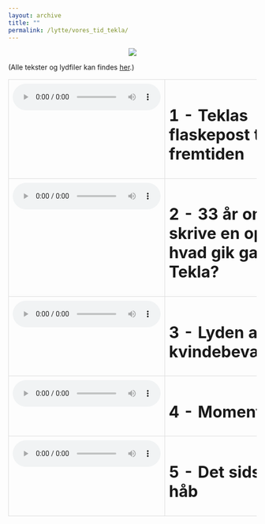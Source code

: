 ```yaml
---
layout: archive
title: ""
permalink: /lytte/vores_tid_tekla/
---
```


<p align="center"><img src="https://tongchen779.github.io/dansk/images/tid/tekla.jpg"/></p>

<style>
    table {
        border-collapse: collapse;
        width: 100%;
    }
    th, td {
        border: 1px solid #dddddd;
        padding: 8px;
        text-align: left;
    }
    /* Customize width for specific columns */
    th:nth-child(1), td:nth-child(1) {
        width: 20%; /* First column */
    }
    th:nth-child(2), td:nth-child(2) {
        width: 80%; /* Second column */
    }
</style>

(Alle tekster og lydfiler kan findes [her](https://natmus.dk/vorestid/podcast-tekla/).)
<table align="center" cellspacing="5" style="text-align: left" width="100%">
<tr>
<td style="vertical-align: top;"> <audio controls src="https://api.spreaker.com/v2/episodes/53108254/ondemand.mp3"></audio> </td>
<td><h1> 1 - Teklas flaskepost til fremtiden </h1></td>
<td><a href="https://natmus.dk/fileadmin/user_upload/Editor/natmus/Vores_Tid/Transskriptioner/TEKLA_EPISODE_1.pdf">text</a></td>
</tr>

<tr>
<td style="vertical-align: top;"> <audio controls src="https://api.spreaker.com/v2/episodes/53157817/ondemand.mp3"></audio> </td>
<td><h1> 2 - 33 år om at skrive en opera – hvad gik galt for Tekla? </h1></td>
<td><a href="https://natmus.dk/fileadmin/user_upload/Editor/natmus/Vores_Tid/Transskriptioner/TEKLA_EPISODE_2.pdf">text</a></td>
</tr>

<tr>
<td style="vertical-align: top;"> <audio controls src="https://api.spreaker.com/v2/episodes/53234700/ondemand.mp3"></audio> </td>
<td><h1> 3 - Lyden af en kvindebevægelse </h1></td>
<td><a href="https://natmus.dk/fileadmin/user_upload/Editor/natmus/Vores_Tid/Transskriptioner/TEKLA_EPISODE_3.pdf">text</a></td>
</tr>

<tr>
<td style="vertical-align: top;"> <audio controls src="https://api.spreaker.com/v2/episodes/53365979/ondemand.mp3"></audio> </td>
<td><h1> 4 - Momentum </h1></td>
<td><a href="https://natmus.dk/fileadmin/user_upload/Editor/natmus/Vores_Tid/Transskriptioner/TEKLA_EPISODE_4.pdf">text</a></td>
</tr>

<tr>
<td style="vertical-align: top;"> <audio controls src="https://api.spreaker.com/v2/episodes/53366009/ondemand.mp3"></audio> </td>
<td><h1> 5 - Det sidste håb </h1></td>
<td><a href="https://natmus.dk/fileadmin/user_upload/Editor/natmus/Vores_Tid/Transskriptioner/TEKLA_EPISODE_5.pdf">text</a></td>
</tr>
</table>